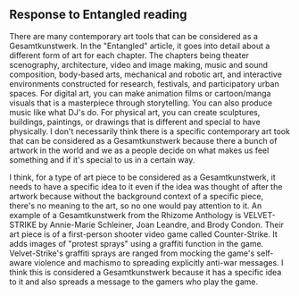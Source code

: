   ## Response to Entangled reading

   <p>      There are many contemporary art tools that can be considered as a Gesamtkunstwerk. In the "Entangled" article, it goes into detail about a different form of art for each chapter. The chapters being theater scenography, architecture, video and image making, music and sound composition, body-based arts, mechanical and robotic art, and interactive environments constructed for research, festivals, and participatory urban spaces. For digital art, you can make animation films or cartoon/manga visuals that is a masterpiece through storytelling. You can also produce music like what DJ's do. For physical art, you can create sculptures, buildings, paintings, or drawings that is different and special to have physically. I don't necessarily think there is a specific contemporary art took that can be considered as a Gesamtkunstwerk because there a bunch of artwork in the world and we as a people decide on what makes us feel something and if it's special to us in a certain way. </p>

   <p>      I think, for a type of art piece to be considered as a Gesamtkunstwerk, it needs to have a specific idea to it even if the idea was thought of after the artwork because without the background context of a specific piece, there's no meaning to the art, so no one would pay attention to it. An example of a Gesamtkunstwerk from the Rhizome Anthology is VELVET-STRIKE by Annie-Marie Schleiner, Joan Leandre, and Brody Condon. Their art piece is of a first-person shooter video game called Counter-Strike. It adds images of "protest sprays" using a graffiti function in the game. Velvet-Strike's graffiti sprays are ranged from mocking the game's self-aware violence and machismo to spreading explicitly anti-war messages. I think this is considered a Gesamtkunstwerk because it has a specific idea to it and also spreads a message to the gamers who play the game. </p>

<!-- This is a comment -->

